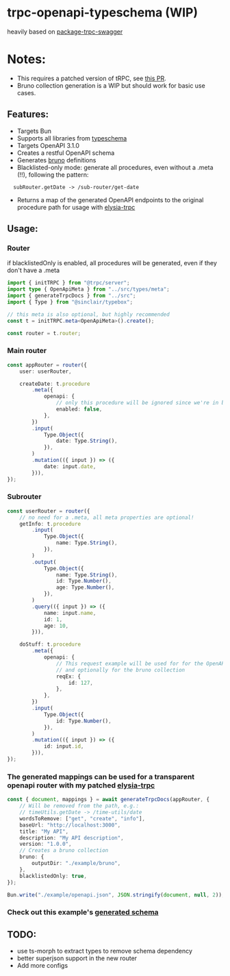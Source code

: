 # trpc-openapi-typeschema (WIP)

heavily based on [package-trpc-swagger](https://github.com/Vercjames/package-trpc-swagger)

# Notes:
- This requires a patched version of tRPC, see [this PR](https://github.com/trpc/trpc/pull/5909).
- Bruno collection generation is a WIP but should work for basic use cases.

## Features:

- Targets Bun
- Supports all libraries from [typeschema](https://typeschema.com/)
- Targets OpenAPI 3.1.0
- Creates a restful OpenAPI schema
- Generates [bruno](https://www.usebruno.com/) definitions
- Blacklisted-only mode: generate all procedures, even without a .meta (!!), following the pattern:
```
  subRouter.getDate -> /sub-router/get-date
```
- Returns a map of the generated OpenAPI endpoints to the original procedure path for usage with [elysia-trpc](https://github.com/lobomfz/elysia-trpc)

## Usage:

### Router
if blacklistedOnly is enabled, all procedures will be generated, even if they don't have a .meta
```ts
import { initTRPC } from "@trpc/server";
import type { OpenApiMeta } from "../src/types/meta";
import { generateTrpcDocs } from "../src";
import { Type } from "@sinclair/typebox";

// this meta is also optional, but highly recommended
const t = initTRPC.meta<OpenApiMeta>().create();

const router = t.router;
```

### Main router
```ts
const appRouter = router({
	user: userRouter,

	createDate: t.procedure
		.meta({
			openapi: {
				// only this procedure will be ignored since we're in blacklistedOnly mode
				enabled: false,
			},
		})
		.input(
			Type.Object({
				date: Type.String(),
			}),
		)
		.mutation(({ input }) => ({
			date: input.date,
		})),
});
```

### Subrouter
```ts
const userRouter = router({
	// no need for a .meta, all meta properties are optional!
	getInfo: t.procedure
		.input(
			Type.Object({
				name: Type.String(),
			}),
		)
		.output(
			Type.Object({
				name: Type.String(),
				id: Type.Number(),
				age: Type.Number(),
			}),
		)
		.query(({ input }) => ({
			name: input.name,
			id: 1,
			age: 10,
		})),

	doStuff: t.procedure
		.meta({
			openapi: {
				// This request example will be used for for the OpenAPI Schema
				// and optionally for the bruno collection
				reqEx: {
					id: 127,
				},
			},
		})
		.input(
			Type.Object({
				id: Type.Number(),
			}),
		)
		.mutation(({ input }) => ({
			id: input.id,
		})),
});

```


### The generated mappings can be used for a transparent openapi router with my patched [elysia-trpc](https://github.com/lobomfz/elysia-trpc)
```ts
const { document, mappings } = await generateTrpcDocs(appRouter, {
	// Will be removed from the path, e.g.:
	// timeUtils.getDate -> /time-utils/date
	wordsToRemove: ["get", "create", "info"],
	baseUrl: "http://localhost:3000",
	title: "My API",
	description: "My API description",
	version: "1.0.0",
	// Creates a bruno collection
	bruno: {
		outputDir: "./example/bruno",
	},
	blacklistedOnly: true,
});

Bun.write("./example/openapi.json", JSON.stringify(document, null, 2));
```

### Check out this example's [generated schema](./example/openapi.json)

## TODO:

- use ts-morph to extract types to remove schema dependency
- better superjson support in the new router 
- Add more configs
